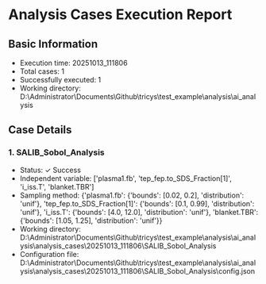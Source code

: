 # Analysis Cases Execution Report

## Basic Information
- Execution time: 20251013_111806
- Total cases: 1
- Successfully executed: 1
- Working directory: D:\Administrator\Documents\Github\tricys\test_example\analysis\ai_analysis

## Case Details

### 1. SALIB_Sobol_Analysis
- Status: ✓ Success
- Independent variable: ['plasma1.fb', 'tep_fep.to_SDS_Fraction[1]', 'i_iss.T', 'blanket.TBR']
- Sampling method: {'plasma1.fb': {'bounds': [0.02, 0.2], 'distribution': 'unif'}, 'tep_fep.to_SDS_Fraction[1]': {'bounds': [0.1, 0.99], 'distribution': 'unif'}, 'i_iss.T': {'bounds': [4.0, 12.0], 'distribution': 'unif'}, 'blanket.TBR': {'bounds': [1.05, 1.25], 'distribution': 'unif'}}
- Working directory: D:\Administrator\Documents\Github\tricys\test_example\analysis\ai_analysis\analysis_cases\20251013_111806\SALIB_Sobol_Analysis
- Configuration file: D:\Administrator\Documents\Github\tricys\test_example\analysis\ai_analysis\analysis_cases\20251013_111806\SALIB_Sobol_Analysis\config.json